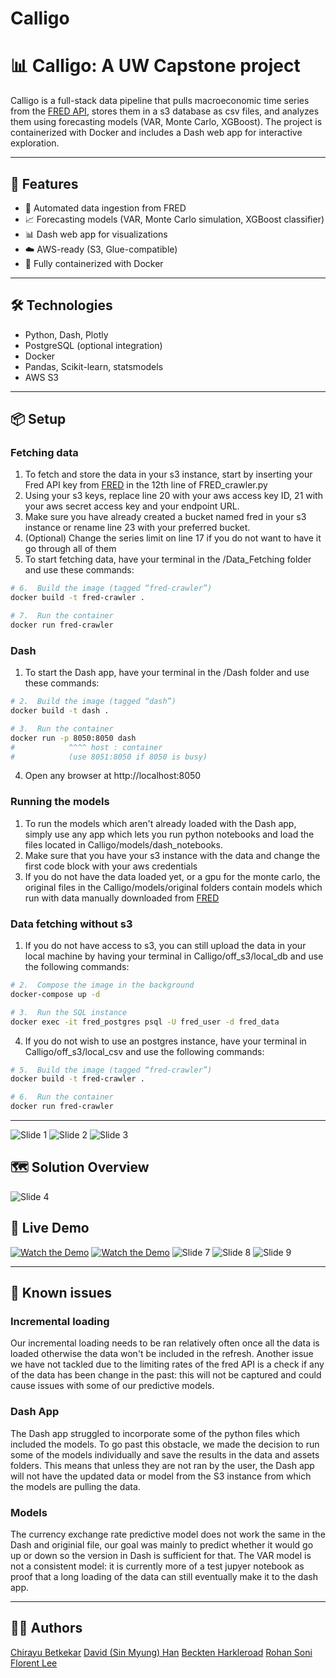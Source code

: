 # Calligo
# 📊 Calligo: A UW Capstone project

Calligo is a full-stack data pipeline that pulls macroeconomic time series from the [FRED API](https://fred.stlouisfed.org/), stores them in a s3 database as csv files, and analyzes them using forecasting models (VAR, Monte Carlo, XGBoost). The project is containerized with Docker and includes a Dash web app for interactive exploration.

---

## 🚀 Features

- 🔄 Automated data ingestion from FRED
- 📈 Forecasting models (VAR, Monte Carlo simulation, XGBoost classifier)
- 📊 Dash web app for visualizations
- ☁️ AWS-ready (S3, Glue-compatible)
- 🐳 Fully containerized with Docker

---

## 🛠️ Technologies

- Python, Dash, Plotly
- PostgreSQL (optional integration)
- Docker
- Pandas, Scikit-learn, statsmodels
- AWS S3 

---

## 📦 Setup 

### Fetching data
1. To fetch and store the data in your s3 instance, start by inserting your Fred API key from [FRED](https://fred.stlouisfed.org/docs/api/api_key.html) in the 12th line of FRED_crawler.py
2. Using your s3 keys, replace line 20 with your aws access key ID, 21 with your aws secret access key and your endpoint URL.
3. Make sure you have already created a bucket named fred in your s3 instance or rename line 23 with your preferred bucket.
4. (Optional) Change the series limit on line 17 if you do not want to have it go through all of them
5. To start fetching data, have your terminal in the /Data_Fetching folder and use these commands:
```bash
# 6.  Build the image (tagged “fred-crawler”)
docker build -t fred-crawler .

# 7.  Run the container
docker run fred-crawler
```
   
### Dash
1. To start the Dash app, have your terminal in the /Dash folder and use these commands:
```bash
# 2.  Build the image (tagged “dash”)
docker build -t dash .

# 3.  Run the container
docker run -p 8050:8050 dash
#            ^^^^ host : container
#            (use 8051:8050 if 8050 is busy)
```
4. Open any browser at http://localhost:8050

### Running the models
1. To run the models which aren't already loaded with the Dash app, simply use any app which lets you run python notebooks and load the files located in Calligo/models/dash_notebooks.
2. Make sure that you have your s3 instance with the data and change the first code block with your aws credentials
3. If you do not have the data loaded yet, or a gpu for the monte carlo, the original files in the Calligo/models/original folders contain models which run with data manually downloaded from [FRED](https://fred.stlouisfed.org/docs/api/api_key.html)

### Data fetching without s3
1. If you do not have access to s3, you can still upload the data in your local machine by having your terminal in Calligo/off_s3/local_db and use the following commands:
```bash
# 2.  Compose the image in the background
docker-compose up -d

# 3.  Run the SQL instance
docker exec -it fred_postgres psql -U fred_user -d fred_data
```
4. If you do not wish to use an postgres instance, have your terminal in Calligo/off_s3/local_csv and use the following commands:
```bash
# 5.  Build the image (tagged “fred-crawler”)
docker build -t fred-crawler .

# 6.  Run the container
docker run fred-crawler
```

---

![Slide 1](slides/Slide1.png)
![Slide 2](slides/Slide2.png)
![Slide 3](slides/Slide3.png)
## 🗺️ Solution Overview
![Slide 4](slides/Slide4.png)
## 🎥 Live Demo
[![Watch the Demo](assets/etl_pipeline.png)](https://youtu.be/QnYO6jEtZjE)
[![Watch the Demo](assets/dash.png)](https://youtu.be/Mv3E31pOVcQ)
![Slide 7](slides/Slide7.png)
![Slide 8](slides/Slide8.png)
![Slide 9](slides/Slide9.png)

---

## 🚧 Known issues
### Incremental loading 
Our incremental loading needs to be ran relatively often once all the data is loaded otherwise the data won't be included in the refresh.
Another issue we have not tackled due to the limiting rates of the fred API is a check if any of the data has been change in the past: this will not be captured and could cause issues with some of our predictive models.

### Dash App
The Dash app struggled to incorporate some of the python files which included the models. To go past this obstacle, we made the decision to run some of the models individually and save the results in the data and assets folders. This means that unless they are not ran by the user, the Dash app will not have the updated data or model from the S3 instance from which the models are pulling the data.

### Models
The currency exchange rate predictive model does not work the same in the Dash and originial file, our goal was mainly to predict whether it would go up or down so the version in Dash is sufficient for that. 
The VAR model is not a consistent model: it is currently more of a test jupyer notebook as proof that a long loading of the data can still eventually make it to the dash app.

---

## 🧑‍💻 Authors
[Chirayu Betkekar](https://www.linkedin.com/in/chirayu-betkekar/)
[David (Sin Myung) Han](https://www.linkedin.com/in/sinmyunghan/)
[Beckten Harkleroad](https://www.linkedin.com/in/beckten-harkleroad/)
[Rohan Soni](https://www.linkedin.com/in/rohansoni98/)
[Florent Lee](https://www.linkedin.com/in/florent-lee/)
